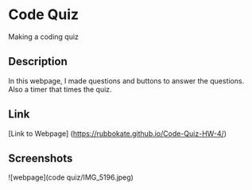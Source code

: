# Code Quiz

Making a coding quiz

## Description

In this webpage, I made questions and buttons to answer the questions. Also a timer that times the quiz.

## Link

[Link to Webpage] (https://rubbokate.github.io/Code-Quiz-HW-4/)

## Screenshots

![webpage](code quiz/IMG_5196.jpeg)
